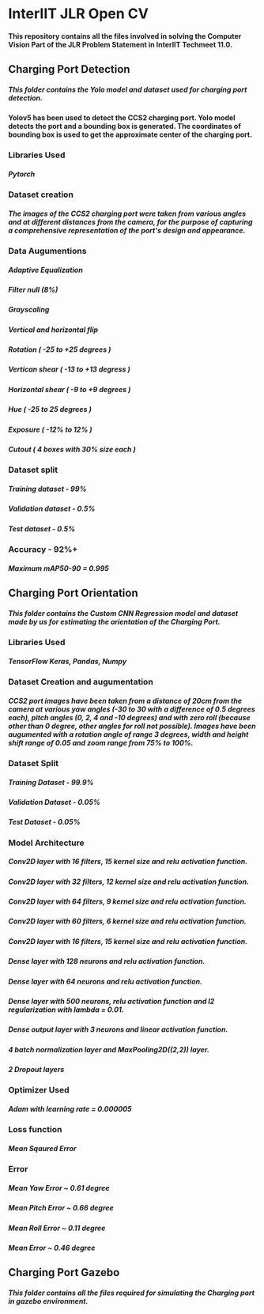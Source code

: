 # InterIIT JLR Open CV
#### This repository contains all the files involved in solving the Computer Vision Part of the JLR Problem Statement in InterIIT Techmeet 11.0.

## Charging Port Detection
##### This folder contains the Yolo model and dataset used for charging port detection. 

#### Yolov5 has been used to detect the CCS2 charging port. Yolo model detects the port and a bounding box is generated. The coordinates of bounding box is used to get the approximate center of the charging port. 

### Libraries Used
##### Pytorch
### Dataset creation
##### The images of the CCS2 charging port were taken from various angles and at different distances from the camera, for the purpose of capturing a comprehensive representation of the port's design and appearance. 

### Data Augumentions
##### Adaptive Equalization
##### Filter null (8%)
##### Grayscaling
##### Vertical and horizontal flip
##### Rotation ( -25 to +25 degrees )
##### Vertican shear ( -13 to +13 degress )
##### Horizontal shear ( -9 to +9 degrees )
##### Hue ( -25 to 25 degrees )
##### Exposure ( -12% to 12% )
##### Cutout ( 4 boxes with 30% size each )

### Dataset split
##### Training dataset - 99%
##### Validation dataset - 0.5%
##### Test dataset - 0.5%

### Accuracy - 92%+
##### Maximum mAP50-90 = 0.995



## Charging Port Orientation
##### This folder contains the Custom CNN Regression model and dataset made by us for estimating the orientation of the Charging Port.

### Libraries Used  
##### TensorFlow Keras, Pandas, Numpy

### Dataset Creation and augumentation
##### CCS2 port images have been taken from a distance of 20cm from the camera at various yaw angles (-30 to 30 with a difference of 0.5 degrees each), pitch angles (0, 2, 4 and -10 degrees) and with zero roll (because other than 0 degree, other angles for roll not possible). Images have been augumented with a rotation angle of range 3 degrees, width and height shift range of 0.05 and zoom range from 75% to 100%.

### Dataset Split
##### Training Dataset - 99.9%
##### Validation Dataset - 0.05%
##### Test Dataset - 0.05%

### Model Architecture
##### Conv2D layer with 16 filters, 15 kernel size and relu activation function.
##### Conv2D layer with 32 filters, 12 kernel size and relu activation function.
##### Conv2D layer with 64 filters, 9 kernel size and relu activation function.
##### Conv2D layer with 60 filters, 6 kernel size and relu activation function.
##### Conv2D layer with 16 filters, 15 kernel size and relu activation function.
##### Dense layer with 128 neurons and relu activation function.
##### Dense layer with 64 neurons and relu activation function.
##### Dense layer with 500 neurons, relu activation function and l2 regularization with lambda = 0.01.
##### Dense output layer with 3 neurons and linear activation function.
##### 4 batch normalization layer and MaxPooling2D((2,2)) layer.
##### 2 Dropout layers

### Optimizer Used
##### Adam with learning rate = 0.000005

### Loss function
##### Mean Sqaured Error

### Error
##### Mean Yaw Error ~ 0.61 degree
##### Mean Pitch Error ~ 0.66 degree
##### Mean Roll Error ~ 0.11 degree
##### Mean Error ~ 0.46 degree


## Charging Port Gazebo
##### This folder contains all the files required for simulating the Charging port in gazebo environment.
